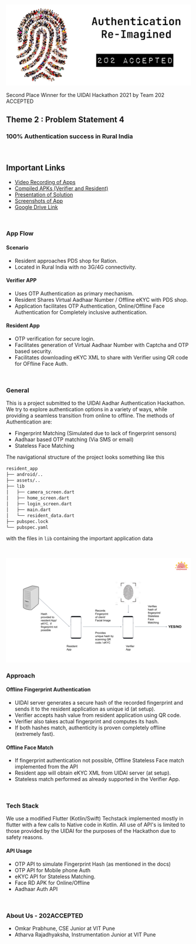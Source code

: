 ![Banner](banner.png) 

Second Place Winner for the UIDAI Hackathon 2021 by Team 202 ACCEPTED

## Theme 2 : Problem Statement 4
### 100% Authentication success in Rural India

<br>

## Important Links

* [Video Recording of Apps](https://drive.google.com/drive/folders/1322cyvZyhc_71UxXgd9phQR2dFMM7lZ2?usp=sharing)
* [Compiled APKs (Verifier and Resident)](https://drive.google.com/drive/folders/1Nm-D_hOP8DvX-84G0MmmSq87CFw2rvel?usp=sharing)
* [Presentation of Solution](https://docs.google.com/presentation/d/1Y_3-m4eiQ-Im2bgNyngsnCTiFiHP7KJJ8Qe4wQY0Hn0/edit?usp=sharing)
* [Screenshots of App](https://drive.google.com/drive/folders/1yqrvqmFdz82PvhLRp3VgP-M9xBx-h8UG?usp=sharing)
* [Google Drive Link](https://drive.google.com/drive/u/1/folders/1UCbi8d1H3KmbGus2gnI6PwYWdqzX4PD0)


<br>

###  App Flow 

#### Scenario
* Resident approaches PDS shop for Ration.
* Located in Rural India with no 3G/4G connectivity.

#### Verifier APP
* Uses OTP Authentication as primary mechanism.
* Resident Shares Virtual Aadhaar Number / Offline eKYC with PDS shop.
* Application facilitates OTP Authentication, Online/Offline Face Authentication for Completely inclusive authentication.

#### Resident App
* OTP verification for secure login.
* Facilitates generation of Virtual Aadhaar Number with Captcha and OTP based security.
* Facilitates downloading eKYC XML to share with Verifier using QR code for OFfline Face Auth.

<br>

### General

This is a project submitted to the UIDAI Aadhar Authentication Hackathon. We try to explore authentication options in a variety of ways, while providing a seamless transition from online to offline. The methods of Authentication are:
- Fingerprint Matching (Simulated due to lack of fingerprint sensors)
- Aadhaar based OTP matching (Via SMS or email)
- Stateless Face Matching

The navigational structure of the project looks something like this

```
resident_app
├── android/..
├── assets/..
├── lib
│   ├── camera_screen.dart
│   ├── home_screen.dart
│   ├── login_screen.dart
│   ├── main.dart
│   └── resident_data.dart
├── pubspec.lock
└── pubspec.yaml
```

with the files in `lib` containing the important application data

<br>

![Architecture Diagram](architecture_diagram.png)

### Approach

#### Offline Fingerprint Authentication
* UIDAI server generates a secure hash of the recorded fingerprint and sends it to the resident application as unique id (at setup).
* Verifier accepts hash value from resident application using QR code.
* Verifier also takes actual fingerprint and computes its hash.
* If both hashes match, authenticity is proven completely offline (extremely fast).

#### Offline Face Match
* If fingerprint authentication not possible, Offline Stateless Face match implemented from the API
* Resident app will obtain eKYC XML from UIDAI server (at setup).
* Stateless match performed as already supported in the Verifier App.

<br>

### Tech Stack
We use a modified Flutter (Kotlin/Swift) Techstack implemented mostly in flutter with a few calls to Native code in Kotlin. All use of API's is limited to those provided by the UIDAI for the purposes of the Hackathon due to safety reasons.

#### API Usage
- OTP API to simulate Fingerprint Hash (as mentioned in the docs)
- OTP API for Mobile phone Auth
- eKYC API for Stateless Matching.
- Face RD APK for Online/Offline
- Aadhaar Auth API

<br>

### About Us - 202ACCEPTED
- Omkar Prabhune, CSE Junior at VIT Pune
- Atharva Rajadhyaksha, Instrumentation Junior at VIT Pune
